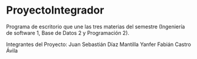 # ProyectoIntegrador
Programa de escritorio que une las tres materias del semestre (Ingeniería de software 1, Base de Datos 2 y Programación 2).

Integrantes del Proyecto:
Juan Sebastián Díaz Mantilla 
Yanfer Fabián Castro Ávila 
